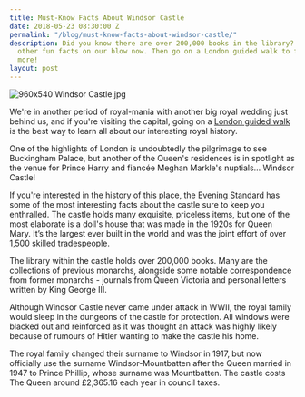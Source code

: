 ```yaml
---
title: Must-Know Facts About Windsor Castle
date: 2018-05-23 08:30:00 Z
permalink: "/blog/must-know-facts-about-windsor-castle/"
description: Did you know there are over 200,000 books in the library? Find this and
  other fun facts on our blow now. Then go on a London guided walk to find out even
  more!
layout: post
---
```


![960x540 Windsor Castle.jpg](/uploads/960x540%20Windsor%20Castle.jpg)

We're in another period of royal-mania with another big royal wedding just behind us, and if you're visiting the capital, going on a [London guided walk](https://www.insider-london.co.uk/tours/historical-walking-tours/) is the best way to learn all about our interesting royal history.

One of the highlights of London is undoubtedly the pilgrimage to see Buckingham Palace, but another of the Queen's residences is in spotlight as the venue for Prince Harry and fiancée Meghan Markle's nuptials… Windsor Castle!

If you're interested in the history of this place, the [Evening Standard](https://www.standard.co.uk/lifestyle/london-life/windsor-castle-facts-royal-wedding-2018-a3837776.html) has some of the most interesting facts about the castle sure to keep you enthralled.
The castle holds many exquisite, priceless items, but one of the most elaborate is a doll's house that was made in the 1920s for Queen Mary. It’s the largest ever built in the world and was the joint effort of over 1,500 skilled tradespeople.

The library within the castle holds over 200,000 books. Many are the collections of previous monarchs, alongside some notable correspondence from former monarchs - journals from Queen Victoria and personal letters written by King George III.

Although Windsor Castle never came under attack in WWII, the royal family would sleep in the dungeons of the castle for protection. All windows were blacked out and reinforced as it was thought an attack was highly likely because of rumours of Hitler wanting to make the castle his home.

The royal family changed their surname to Windsor in 1917, but now officially use the surname Windsor-Mountbatten after the Queen married in 1947 to Prince Phillip, whose surname was Mountbatten. The castle costs The Queen around £2,365.16 each year in council taxes.